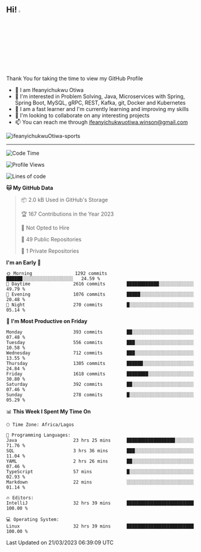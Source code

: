 <!-- BLOG-POST-LIST:START --><!-- BLOG-POST-LIST:END -->

## Hi! <img src="https://media.giphy.com/media/hvRJCLFzcasrR4ia7z/giphy.gif" width="4%"> 

Thank You for taking the time to view my GitHub Profile

- 👋 I am Ifeanyichukwu Otiwa
- 👀 I'm interested in Problem Solving, Java, Microservices with Spring, Spring Boot, MySQL, gRPC, REST, Kafka, git, Docker and Kubernetes
- 🌱 I am a fast learner and I'm currently learning and improving my skills
- 💞️ I'm looking to collaborate on any interesting projects
- 📫 You can reach me through ifeanyichukwuotiwa.winson@gmail.com

<p align="left" marginTop="10px"> <img src="https://komarev.com/ghpvc/?username=ifeanyichukwuOtiwa-sports&label=Profile%20views&color=0e75b6&style=for-the-badge" alt="ifeanyichukwuOtiwa-sports" /> </p>

***

<!--START_SECTION:waka-->
![Code Time](http://img.shields.io/badge/Code%20Time-1%2C199%20hrs%207%20mins-blue)

![Profile Views](http://img.shields.io/badge/Profile%20Views-0-blue)

![Lines of code](https://img.shields.io/badge/From%20Hello%20World%20I%27ve%20Written-1.7%20million%20lines%20of%20code-blue)

**🐱 My GitHub Data** 

> 📦 2.0 kB Used in GitHub's Storage 
 > 
> 🏆 167 Contributions in the Year 2023
 > 
> 🚫 Not Opted to Hire
 > 
> 📜 49 Public Repositories 
 > 
> 🔑 1 Private Repositories 
 > 
**I'm an Early 🐤** 

```text
🌞 Morning                1292 commits        ██████░░░░░░░░░░░░░░░░░░░   24.59 % 
🌆 Daytime                2616 commits        ████████████░░░░░░░░░░░░░   49.79 % 
🌃 Evening                1076 commits        █████░░░░░░░░░░░░░░░░░░░░   20.48 % 
🌙 Night                  270 commits         █░░░░░░░░░░░░░░░░░░░░░░░░   05.14 % 
```
📅 **I'm Most Productive on Friday** 

```text
Monday                   393 commits         ██░░░░░░░░░░░░░░░░░░░░░░░   07.48 % 
Tuesday                  556 commits         ███░░░░░░░░░░░░░░░░░░░░░░   10.58 % 
Wednesday                712 commits         ███░░░░░░░░░░░░░░░░░░░░░░   13.55 % 
Thursday                 1305 commits        ██████░░░░░░░░░░░░░░░░░░░   24.84 % 
Friday                   1618 commits        ████████░░░░░░░░░░░░░░░░░   30.80 % 
Saturday                 392 commits         ██░░░░░░░░░░░░░░░░░░░░░░░   07.46 % 
Sunday                   278 commits         █░░░░░░░░░░░░░░░░░░░░░░░░   05.29 % 
```


📊 **This Week I Spent My Time On** 

```text
🕑︎ Time Zone: Africa/Lagos

💬 Programming Languages: 
Java                     23 hrs 25 mins      ██████████████████░░░░░░░   71.76 % 
SQL                      3 hrs 36 mins       ███░░░░░░░░░░░░░░░░░░░░░░   11.04 % 
YAML                     2 hrs 26 mins       ██░░░░░░░░░░░░░░░░░░░░░░░   07.46 % 
TypeScript               57 mins             █░░░░░░░░░░░░░░░░░░░░░░░░   02.93 % 
Markdown                 22 mins             ░░░░░░░░░░░░░░░░░░░░░░░░░   01.14 % 

🔥 Editors: 
IntelliJ                 32 hrs 39 mins      █████████████████████████   100.00 % 

💻 Operating System: 
Linux                    32 hrs 39 mins      █████████████████████████   100.00 % 
```


 Last Updated on 21/03/2023 06:39:09 UTC
<!--END_SECTION:waka-->

<!--
<p align="center">
![trophy](https://github-profile-trophy.vercel.app/?username=ifeanyichukwuOtiwa-sports&theme=onedark) (https://github.com/ryo-ma/github-profile-trophy)
</p>
-->

<!---
ifeanyi-otiwa/ifeanyi-otiwa is a ✨ special ✨ repository because its `README.md` (this file) appears on your GitHub profile.
You can click the Preview link to take a look at your changes.
--->
